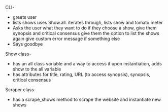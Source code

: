 CLI-
- greets user
- lists shows
	uses Show.all. iterates through, lists show and tomato meter
- Asks the user what they want to do
	if they choose a show, give them synopsis and critical consensus
	give them the option to list the shows again
	give custom error message if something else
- Says goodbye


Show class-
- has an all class variable and a way to access it
	upon instantiation, adds show to the all variable
- has attributes for title, rating, URL (to access synopsis), synopsis, critical consensus

Scraper class-
- has a scrape_shows method to scrape the website and instantiate new shows
